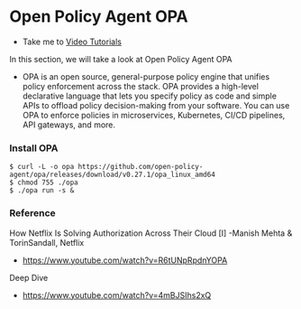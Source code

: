 # Open Policy Agent OPA
  - Take me to [Video Tutorials](https://kodekloud.com/courses/1378608/lectures/31704503)

In this section, we will take a look at Open Policy Agent OPA

 - OPA is an open source, general-purpose policy engine that unifies policy enforcement across the stack. OPA provides a high-level declarative language that lets you specify policy as code and simple APIs to offload policy decision-making from your software. You can use OPA to enforce policies in microservices, Kubernetes, CI/CD pipelines, API gateways, and more.



### Install OPA

    $ curl -L -o opa https://github.com/open-policy-agent/opa/releases/download/v0.27.1/opa_linux_amd64
    $ chmod 755 ./opa
    $ ./opa run -s &


### Reference

How Netflix Is Solving Authorization Across Their Cloud [I] -Manish Mehta & TorinSandall, Netflix

  - https://www.youtube.com/watch?v=R6tUNpRpdnYOPA

Deep Dive

  - https://www.youtube.com/watch?v=4mBJSIhs2xQ

